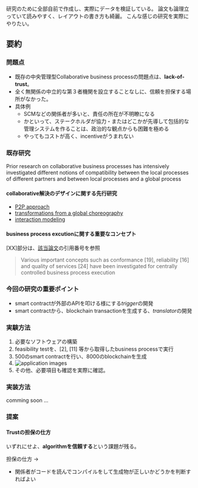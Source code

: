 研究のために全部自前で作成し、実際にデータを検証している。
論文も論理立っていて読みやすく、レイアウトの書き方も綺麗。
こんな感じの研究を実際にやりたい。

## 要約

### 問題点
- 既存の中央管理型Collaborative business processの問題点は、**lack-of-trust**。
- 全く無関係の中立的な第３者機関を設立することなしに、信頼を担保する場所がなかった。  
- 具体例
  - SCMなどの関係者が多いと、責任の所在が不明瞭になる
  - かといって、ステークホルダが協力・またはどこかが先導して包括的な管理システムを作ることは、政治的な観点からも困難を極める
  - やってもコストが高く、incentiveがうまれない

### 既存研究

Prior research on collaborative business processes has intensively investigated different notions of compatibility between the local processes of different partners and between local processes and a global process



#### **collaborative**解決のデザインに関する先行研究
  - [P2P approach](http://citeseerx.ist.psu.edu/viewdoc/download?doi=10.1.1.28.3010&rep=rep1&type=pdf)
  - [transformations from a global choreography](http://citeseerx.ist.psu.edu/viewdoc/download?doi=10.1.1.540.1544&rep=rep1&type=pdf)
  - [interaction modeling](http://www.iaas.uni-stuttgart.de/RUS-data/INPROC-2011-04%20-%20BPELgold.pdf)

#### **business process** excutionに関する重要なコンセプト

[XX]部分は、[該当論文](https://link.springer.com/content/pdf/10.1007%2F978-3-319-45348-4_19.pdf)の引用番号を参照

> Various important concepts such as conformance [19], reliability [16] and quality of services [24] have been investigated for centrally controlled business process execution


### 今回の研究の重要ポイント

- smart contractが外部のAPIを叩ける様にする*trigger*の開発
- smart contractから、blockchain transactionを生成する、*translator*の開発

### 実験方法

1. 必要なソフトウェアの構築
1. feasibility testを、[2], [11] 等から取得したbusiness processで実行
1. 500のsmart contractを行い、8000のblockchainを生成
1. ![application images](https://www.evernote.com/l/AWSGoGceb8tLYoEVXMYbDqBRV8zBvZw_Z3Q)
1. その他、必要項目も確認を実際に確認。

### 実装方法

comming soon ...

### 提案

#### Trustの担保の仕方

いずれにせよ、**algorithmを信頼する**という課題が残る。

担保の仕方 -> 
- 関係者がコードを読んでコンパイルをして生成物が正しいかどうかを判断すればよい
